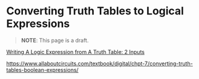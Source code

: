 # Converting Truth Tables to Logical Expressions

> **NOTE**: This page is a draft.

[Writing A Logic Expression from A Truth Table: 2 Inputs](youtube://3sm_t5xm3pQ)

https://www.allaboutcircuits.com/textbook/digital/chpt-7/converting-truth-tables-boolean-expressions/
